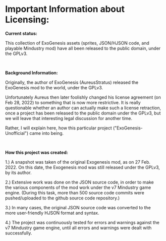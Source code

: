 # Important Information about Licensing:

**Current status:**

This collection of ExoGenesis assets (sprites, JSON/HJSON code, and playable Mindustry mod) have all been released to the public domain, under the GPLv3.

<br>

**Background Information:**

Originally, the author of ExoGenesis (AureusStratus) released the ExoGenesis mod to the world, under the GPLv3.

Unfortunately Aureus then later foolishly changed his license agreement (on Feb 28, 2022) to something that is now more restrictive. It is really questionable whether an author can actually make such a license retraction, once a project has been released to the public domain under the GPLv3, but we will leave that interesting legal discussion for another time.

Rather, I will explain here, how this particular project ("ExoGenesis-Unofficial") came into being.

<br>

**How this project was created:**

1.) A snapshot was taken of the original Exogenesis mod, as on 27 Feb. 2022. On this date, the Exogenesis mod was still released under the GPLv3, by its author.

2.) Extensive work was done on the JSON source code, in order to make the various components of the mod work under the v7 Mindustry game engine. (During this task, more than 500 source code commits were pushed/uploaded to the github source code repository.)

3.) In many cases, the original JSON source code was converted to the more user-friendly HJSON format and syntax.

4.) The project was continuously tested for errors and warnings against the v7 Mindustry game engine, until all errors and warnings were dealt with successfully.

<The End>
